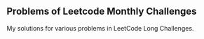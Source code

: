 ## Problems of Leetcode Monthly Challenges
My solutions for various problems in LeetCode Long Challenges.
